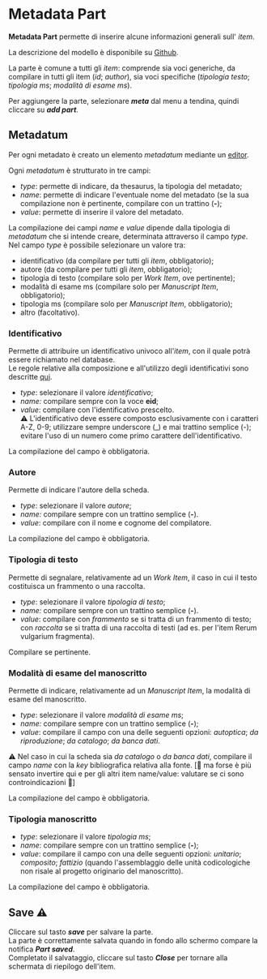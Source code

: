 # Metadata Part

**Metadata Part** permette di inserire alcune informazioni generali sull' _item_.  

La descrizione del modello è disponibile su [Github](https://github.com/vedph/cadmus-general#metadatapart).

La parte è comune a tutti gli _item_: comprende sia voci generiche, da compilare in tutti gli item (_id_; _author_), sia voci specifiche (_tipologia testo_; _tipologia ms_; _modalità di esame ms_).

Per aggiungere la parte, selezionare **_meta_** dal menu a tendina, quindi cliccare su **_add part_**.  

## Metadatum
Per ogni metadato è creato un elemento _metadatum_ mediante un [editor](Editor_Brick.md).

Ogni _metadatum_ è strutturato in tre campi: 
* _type_: permette di indicare, da thesaurus, la tipologia del metadato;  
* _name_: permette di indicare l'eventuale nome del metadato (se la sua compilazione non è pertinente, compilare con un trattino (**-**);  
* _value_: permette di inserire il valore del metadato.

La compilazione dei campi _name_ e _value_ dipende dalla tipologia di _metadatum_ che si intende creare, determinata attraverso il campo _type_.  
Nel campo _type_ è possibile selezionare un valore tra: 
* identificativo (da compilare per tutti gli _item_, obbligatorio);
* autore (da compilare per tutti gli _item_, obbligatorio);
* tipologia di testo (compilare solo per _Work Item_, ove pertinente); 
* modalità di esame ms (compilare solo per _Manuscript Item_, obbligatorio); 
* tipologia ms (compilare solo per _Manuscript Item_, obbligatorio); 
* altro (facoltativo).

### Identificativo
Permette di attribuire un identificativo univoco all'_item_, con il quale potrà essere richiamato nel database.  
Le regole relative alla composizione e all'utilizzo degli identificativi sono descritte [qui](Asserted_Ids_Brick.md).  

* _type_: selezionare il valore _identificativo_;
* _name:_ compilare sempre con la voce **eid**;
* _value_: compilare con l'identificativo prescelto.  
⚠️ L'identificativo deve essere composto esclusivamente con i caratteri A-Z, 0-9; utilizzare sempre underscore (_) e mai trattino semplice (-); evitare l'uso di un numero come primo carattere dell'identificativo. 

La compilazione del campo è obbligatoria.

### Autore
Permette di indicare l'autore della scheda.  

* _type_: selezionare il valore _autore_;
* _name:_ compilare sempre con un trattino semplice (**-**).
* _value_: compilare con il nome e cognome del compilatore.  

La compilazione del campo è obbligatoria.


### Tipologia di testo
Permette di segnalare, relativamente ad un _Work Item_, il caso in cui il testo costituisca un frammento o una raccolta.  

* _type_: selezionare il valore _tipologia di testo_;
* _name:_ compilare sempre con un trattino semplice (**-**).
* _value_: compilare con _frammento_ se si tratta di un frammento di testo; con _raccolta_ se si tratta di una raccolta di testi (ad es. per l'item Rerum vulgarium fragmenta).  

Compilare se pertinente.

### Modalità di esame del manoscritto
Permette di indicare, relativamente ad un _Manuscript Item_, la modalità di esame del manoscritto.  

* _type_: selezionare il valore _modalità di esame ms_;
* _name:_ compilare sempre con un trattino semplice (**-**);
* _value_: compilare il campo con una delle seguenti opzioni: _autoptica_; _da riproduzione_; _da catalogo_; _da banca dati_.

⚠️ Nel caso in cui la scheda sia _da catalogo_ o _da banca dati_, compilare il campo _name_ con la _key_ bibliografica relativa alla fonte. [🚧 ma forse è più sensato invertire qui e per gli altri item name/value: valutare se ci sono controindicazioni 🚧]  

La compilazione del campo è obbligatoria.

### Tipologia manoscritto
* _type_: selezionare il valore _tipologia ms_;
* _name_:  compilare sempre con un trattino semplice (**-**);
* _value_: compilare il campo con una delle seguenti opzioni: _unitario_; _composito_; _fattizio_ (quando l'assemblaggio delle unità codicologiche non risale al progetto originario del manoscritto).

La compilazione del campo è obbligatoria.

## Save ⚠️ 

Cliccare sul tasto **_save_** per salvare la parte.  
La parte è correttamente salvata quando in fondo allo schermo compare la notifica **_Part saved_**.  
Completato il salvataggio, cliccare sul tasto **_Close_** per tornare alla schermata di riepilogo dell'item.
